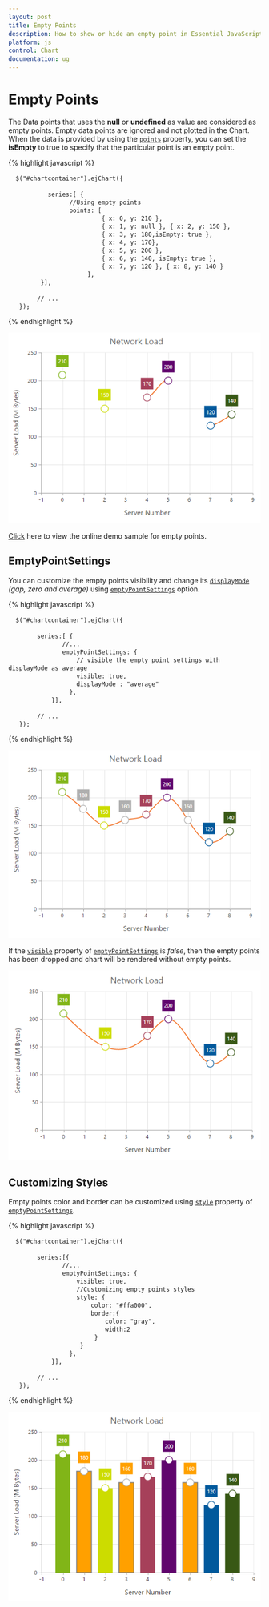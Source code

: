 ```yaml
---
layout: post
title: Empty Points 
description: How to show or hide an empty point in Essential JavaScript Chart.
platform: js
control: Chart
documentation: ug
---
```


# Empty Points 

The Data points that uses the **null** or **undefined** as value are considered as empty points. Empty data points are ignored and not plotted in the Chart. When the data is provided by using the [`points`](../api/ejchart.html#members:series-points) property, you can set the **isEmpty** to true to specify that the particular point is an empty point.

{% highlight javascript %}

      $("#chartcontainer").ejChart({
                
               series:[ {
                     //Using empty points 
                     points: [
                              { x: 0, y: 210 }, 
                              { x: 1, y: null }, { x: 2, y: 150 },
                              { x: 3, y: 180,isEmpty: true }, 
                              { x: 4, y: 170},
                              { x: 5, y: 200 }, 
                              { x: 6, y: 140, isEmpty: true },
                              { x: 7, y: 120 }, { x: 8, y: 140 } 
                          ],
             }],

            // ...
       });

{% endhighlight %}

![](/js/Chart/Empty-Points_images/Empty-Points_img1.png)


[Click](http://js.syncfusion.com/demos/web/#!/azure/chart/chartcustomization/emptypoints) here to view the online demo sample for empty points.


## EmptyPointSettings

You can customize the empty points visibility and change its [`displayMode`](../api/ejchart.html#members:series-emptyPointSettings-displayMode) *(gap, zero and average)* using [`emptyPointSettings`](../api/ejchart.html#members:series-emptyPointSettings) option.

{% highlight javascript %}

      $("#chartcontainer").ejChart({
                
            series:[ {
                   //...
                   emptyPointSettings: {
                       // visible the empty point settings with displayMode as average
                       visible: true,
                       displayMode : "average"
                     }, 
                }],

            // ...
       });

{% endhighlight %}

![](/js/Chart/Empty-Points_images/Empty-Points_img2.png)


If the [`visible`](../api/ejchart.html#members:series-emptyPointSettings-visible) property of [`emptyPointSettings`](../api/ejchart.html#members:series-emptyPointSettings) is *false*, then the empty points has been dropped and chart will be rendered without empty points.

![](/js/Chart/Empty-Points_images/Empty-Points_img3.png)

## Customizing Styles

Empty points color and border can be customized using [`style`](../api/ejchart.html#members:series-emptyPointSettings-style) property of [`emptyPointSettings`](../api/ejchart.html#members:series-emptyPointSettings).

{% highlight javascript %}

      $("#chartcontainer").ejChart({
                
            series:[{
                   //...
                   emptyPointSettings: {
                       visible: true,
                       //Customizing empty points styles
                       style: {
                           color: "#ffa000",
                           border:{
                               color: "gray",
                               width:2
                            }
                        }
                     }, 
                }],

            // ...
       });

{% endhighlight %}

![](/js/Chart/Empty-Points_images/Empty-Points_img4.png)